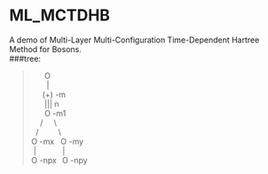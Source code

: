 # ML_MCTDHB
A demo of Multi-Layer Multi-Configuration Time-Dependent Hartree Method for Bosons.  
###tree:  
>&nbsp;&nbsp;&nbsp;&nbsp;&nbsp;   O  
&nbsp;&nbsp;&nbsp;&nbsp;&nbsp;&nbsp; |  
&nbsp;&nbsp;&nbsp;&nbsp;          (+) -m  
&nbsp;&nbsp;&nbsp;&nbsp;&nbsp;&nbsp;||| n  
&nbsp;&nbsp;&nbsp;&nbsp;&nbsp;&nbsp;O -m1  
&nbsp;&nbsp;&nbsp;&nbsp;/&nbsp;&nbsp;&nbsp;&nbsp;&nbsp;\  
&nbsp;&nbsp;/&nbsp;&nbsp;&nbsp;&nbsp;&nbsp;&nbsp;&nbsp;&nbsp;&nbsp;\  
O -mx&nbsp;&nbsp;&nbsp;O -my  
&nbsp;|&nbsp;&nbsp;&nbsp;&nbsp;&nbsp;&nbsp;&nbsp;&nbsp;&nbsp;&nbsp;&nbsp;&nbsp;|  
O -npx  &nbsp;&thinsp;O -npy
